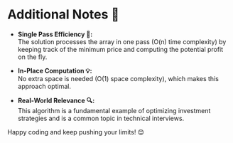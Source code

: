 # Additional Notes 📝

- **Single Pass Efficiency 🚀:**  
  The solution processes the array in one pass (O(n) time complexity) by keeping track of the minimum price and computing the potential profit on the fly.

- **In-Place Computation 💡:**  
  No extra space is needed (O(1) space complexity), which makes this approach optimal.

- **Real-World Relevance 🔍:**  
  This algorithm is a fundamental example of optimizing investment strategies and is a common topic in technical interviews.

Happy coding and keep pushing your limits! 😊
